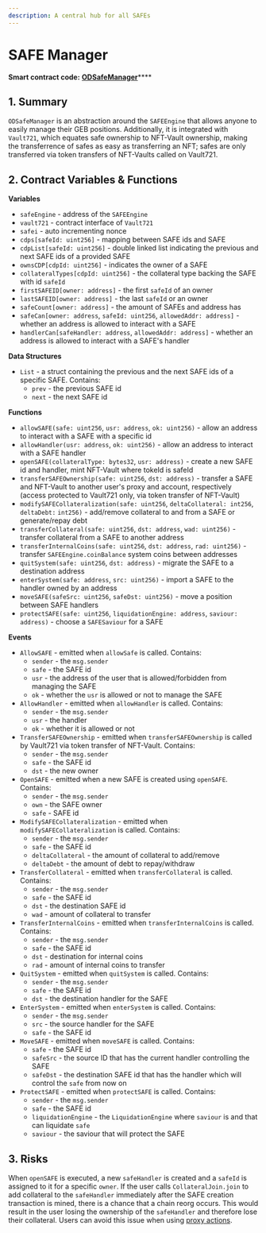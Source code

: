 ```yaml
---
description: A central hub for all SAFEs
---
```


# SAFE Manager

**Smart contract code:** [**ODSafeManager**](https://github.com/UseKeyp/od-contracts/blob/main/src/contracts/proxies/ODSafeManager.sol)****

## 1. Summary <a href="#1-introduction-summary" id="1-introduction-summary"></a>

`ODSafeManager` is an abstraction around the `SAFEEngine` that allows anyone to easily manage their GEB positions. Additionally, it is integrated with `Vault721`, which equates safe ownership to NFT-Vault ownership, making the transferrence of safes as easy as transferring an NFT; safes are only transferred via token transfers of NFT-Vaults called on Vault721.

## 2. Contract Variables & Functions <a href="#2-contract-details" id="2-contract-details"></a>

**Variables**

* `safeEngine` - address of the `SAFEEngine`
* `vault721` - contract interface of `Vault721`
* `safei` - auto incrementing nonce
* `cdps[safeId: uint256]` - mapping between SAFE ids and SAFE
* `cdpList[safeId: uint256]` - double linked list indicating the previous and next SAFE ids of a provided SAFE&#x20;
* `ownsCDP[cdpId: uint256]` - indicates the owner of a SAFE
* `collateralTypes[cdpId: uint256]` - the collateral type backing the SAFE with id `safeId`
* `firstSAFEID[owner: address]` - the first `safeId` of an owner
* `lastSAFEID[owner: address]` - the last `safeId` or an owner
* `safeCount[owner: address]` - the amount of SAFEs and address has
* `safeCan[owner: address`, `safeId: uint256`, `allowedAddr: address]` - whether an address is allowed to interact with a SAFE
* `handlerCan[safeHandler: address`, `allowedAddr: address]` - whether an address is allowed to interact with a SAFE's handler

**Data Structures**

* `List` - a struct containing the previous and the next SAFE ids of a specific SAFE. Contains:
  * `prev` - the previous SAFE id
  * `next` - the next SAFE id

**Functions**

* `allowSAFE(safe: uint256`, `usr: address`, `ok: uint256)` - allow an address to interact with a SAFE with a specific id
* `allowHandler(usr: address`, `ok: uint256)` - allow an address to interact with a SAFE handler
* `openSAFE(collateralType: bytes32`, `usr: address)` - create a new SAFE id and handler, mint NFT-Vault where tokeId is safeId
* `transferSAFEOwnership(safe: uint256`, `dst: address)` - transfer a SAFE and NFT-Vault to another user's proxy and account, respectively (access protected to Vault721 only, via token transfer of NFT-Vault)
* `modifySAFECollateralization(safe: uint256`, `deltaCollateral: int256`, `deltaDebt:` `int256)` - add/remove collateral to and from a SAFE or generate/repay debt
* `transferCollateral(safe: uint256`, `dst: address`, `wad: uint256)` - transfer collateral from a SAFE to another address
* `transferInternalCoins(safe: uint256`, `dst: address`, `rad: uint256)` - transfer `SAFEEngine.coinBalance` system coins between addresses
* `quitSystem(safe: uint256`, `dst: address)` - migrate the SAFE to a destination address
* `enterSystem(safe: address`, `src: uint256)` - import a SAFE to the handler owned by an address
* `moveSAFE(safeSrc: uint256`, `safeDst: uint256)` - move a position between SAFE handlers
* `protectSAFE(safe: uint256`, `liquidationEngine: address`, `saviour: address)` - choose a `SAFESaviour` for a SAFE

**Events**

* `AllowSAFE` - emitted when `allowSafe` is called. Contains:
  * `sender` - the `msg.sender`
  * `safe` - the SAFE id
  * `usr` - the address of the user that is allowed/forbidden from managing the SAFE
  * `ok` - whether the `usr` is allowed or not to manage the SAFE
* `AllowHandler` - emitted when `allowHandler` is called. Contains:
  * `sender` - the `msg.sender`
  * `usr` - the handler
  * `ok` - whether it is allowed or not
* `TransferSAFEOwnership` - emitted when `transferSAFEOwnership` is called by Vault721 via token transfer of NFT-Vault. Contains:
  * `sender` - the `msg.sender`
  * `safe` - the SAFE id
  * `dst` - the new owner
* `OpenSAFE` - emitted when a new SAFE is created using `openSAFE`. Contains:
  * `sender` - the `msg.sender`
  * `own` - the SAFE owner
  * `safe` - SAFE id
* `ModifySAFECollateralization` - emitted when `modifySAFECollateralization` is called. Contains:&#x20;
  * `sender` - the `msg.sender`
  * `safe` - the SAFE id
  * `deltaCollateral` - the amount of collateral to add/remove
  * `deltaDebt` - the amount of debt to repay/withdraw
* `TransferCollateral` - emitted when `transferCollateral` is called. Contains:
  * `sender` - the `msg.sender`
  * `safe` - the SAFE id
  * `dst` - the destination SAFE id
  * `wad` - amount of collateral to transfer
* `TransferInternalCoins` - emitted when `transferInternalCoins` is called. Contains:
  * `sender` - the `msg.sender`
  * `safe` - the SAFE id
  * `dst` - destination for internal coins
  * `rad` - amount of internal coins to transfer
* `QuitSystem` - emitted when `quitSystem` is called. Contains:
  * `sender` - the `msg.sender`
  * `safe` - the SAFE id
  * `dst` - the destination handler for the SAFE
* `EnterSystem` - emitted when `enterSystem` is called. Contains:
  * `sender` - the `msg.sender`
  * `src` - the source handler for the SAFE
  * `safe` - the SAFE id
* `MoveSAFE` - emitted when `moveSAFE` is called. Contains:
  * `safe` - the SAFE id
  * `safeSrc` - the source ID that has the current handler controlling the SAFE
  * `safeDst` - the destination SAFE id that has the handler which will control the `safe` from now on
* `ProtectSAFE` - emitted when `protectSAFE` is called. Contains:
  * `sender` - the `msg.sender`
  * `safe` - the SAFE id
  * `liquidationEngine` - the `LiquidationEngine` where `saviour` is and that can liquidate `safe`
  * `saviour` - the saviour that will protect the SAFE

## 3. Risks

When `openSAFE` is executed, a new `safeHandler` is created and a `safeId` is assigned to it for a specific `owner`. If the user calls `CollateralJoin.join` to add collateral to the `safeHandler` immediately after the SAFE creation transaction is mined, there is a chance that a chain reorg occurs. This would result in the user losing the ownership of the `safeHandler` and therefore lose their collateral. Users can avoid this issue when using [proxy actions](https://github.com/UseKeyp/od-contracts/blob/main/src/contracts/proxies/actions/BasicActions.sol).

